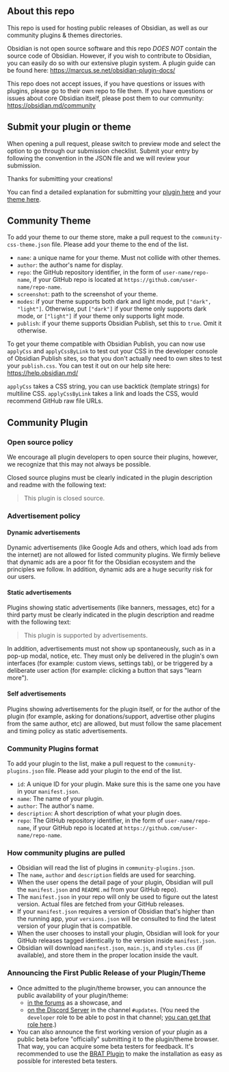 ## About this repo

This repo is used for hosting public releases of Obsidian, as well as our community plugins & themes directories.

Obsidian is not open source software and this repo _DOES NOT_ contain the source code of Obsidian. However, if you wish to contribute to Obsidian, you can easily do so with our extensive plugin system. A plugin guide can be found here: https://marcus.se.net/obsidian-plugin-docs/

This repo does not accept issues, if you have questions or issues with plugins, please go to their own repo to file them. If you have questions or issues about core Obsidian itself, please post them to our community: https://obsidian.md/community

## Submit your plugin or theme

When opening a pull request, please switch to preview mode and select the option to go through our submission checklist. Submit your entry by following the convention in the JSON file and we will review your submission.

Thanks for submitting your creations!

You can find a detailed explanation for submitting your [plugin here](https://publish.obsidian.md/hub/04+-+Guides%2C+Workflows%2C+%26+Courses/Guides/How+to+add+your+plugin+to+the+community+plugin+list) and your [theme here](https://publish.obsidian.md/hub/04+-+Guides%2C+Workflows%2C+%26+Courses/Guides/How+to+add+your+theme+to+the+community+theme+store).

## Community Theme

To add your theme to our theme store, make a pull request to the `community-css-theme.json` file. Please add your theme to the end of the list.

- `name`: a unique name for your theme. Must not collide with other themes.
- `author`: the author's name for display.
- `repo`: the GitHub repository identifier, in the form of `user-name/repo-name`, if your GitHub repo is located at `https://github.com/user-name/repo-name`.
- `screenshot`: path to the screenshot of your theme.
- `modes`: if your theme supports both dark and light mode, put `["dark", "light"]`. Otherwise, put `["dark"]` if your theme only supports dark mode, or  `["light"]` if your theme only supports light mode.
- `publish`: if your theme supports Obsidian Publish, set this to `true`. Omit it otherwise.

To get your theme compatible with Obsidian Publish, you can now use `applyCss` and `applyCssByLink` to test out your CSS in the developer console of Obsidian Publish sites, so that you don't actually need to own sites to test your `publish.css`. You can test it out on our help site here: https://help.obsidian.md/

`applyCss` takes a CSS string, you can use backtick (template strings) for multiline CSS. `applyCssByLink` takes a link and loads the CSS, would recommend GitHub raw file URLs.

## Community Plugin

### Open source policy

We encourage all plugin developers to open source their plugins, however, we recognize that this may not always be possible.

Closed source plugins must be clearly indicated in the plugin description and readme with the following text:

> This plugin is closed source.

### Advertisement policy

#### Dynamic advertisements

Dynamic advertisements (like Google Ads and others, which load ads from the internet) are not allowed for listed community plugins. We firmly believe that dynamic ads are a poor fit for the Obsidian ecosystem and the principles we follow. In addition, dynamic ads are a huge security risk for our users.

#### Static advertisements

Plugins showing static advertisements (like banners, messages, etc) for a third party must be clearly indicated in the plugin description and readme with the following text:

> This plugin is supported by advertisements.

In addition, advertisements must not show up spontaneously, such as in a pop-up modal, notice, etc. They must only be delivered in the plugin's own interfaces (for example: custom views, settings tab), or be triggered by a deliberate user action (for example: clicking a button that says "learn more").

#### Self advertisements

Plugins showing advertisements for the plugin itself, or for the author of the plugin (for example, asking for donations/support, advertise other plugins from the same author, etc) are allowed, but must follow the same placement and timing policy as static advertisements.

### Community Plugins format

To add your plugin to the list, make a pull request to the `community-plugins.json` file. Please add your plugin to the end of the list.

- `id`: A unique ID for your plugin. Make sure this is the same one you have in your `manifest.json`.
- `name`: The name of your plugin.
- `author`: The author's name.
- `description`: A short description of what your plugin does.
- `repo`: The GitHub repository identifier, in the form of `user-name/repo-name`, if your GitHub repo is located at `https://github.com/user-name/repo-name`.

### How community plugins are pulled

- Obsidian will read the list of plugins in `community-plugins.json`.
- The `name`, `author` and `description` fields are used for searching.
- When the user opens the detail page of your plugin, Obsidian will pull the `manifest.json` and `README.md` from your GitHub repo).
- The `manifest.json` in your repo will only be used to figure out the latest version. Actual files are fetched from your GitHub releases.
- If your `manifest.json` requires a version of Obsidian that's higher than the running app, your `versions.json` will be consulted to find the latest version of your plugin that is compatible.
- When the user chooses to install your plugin, Obsidian will look for your GitHub releases tagged identically to the version inside `manifest.json`.
- Obsidian will download `manifest.json`, `main.js`, and `styles.css` (if available), and store them in the proper location inside the vault.

### Announcing the First Public Release of your Plugin/Theme

- Once admitted to the plugin/theme browser, you can announce the public availability of your plugin/theme:
  - [in the forums](https://forum.obsidian.md/c/share-showcase/9) as a showcase, and
  - [on the Discord Server](https://discord.gg/veuWUTm) in the channel `#updates`. (You need the `developer` role to be able to post in that channel; [you can get that role here](https://discord.com/channels/686053708261228577/702717892533157999/830492034807758859).)
- You can also announce the first working version of your plugin as a public beta before "officially" submitting it to the plugin/theme browser. That way, you can acquire some beta testers for feedback. It's recommended to use the [BRAT Plugin](https://obsidian.md/plugins?id=obsidian42-brat) to make the installation as easy as possible for interested beta testers.